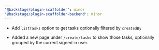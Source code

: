 ```yaml
---
'@backstage/plugin-scaffolder': minor
'@backstage/plugin-scaffolder-backend': minor
---
```


- Add `listTasks` option to get tasks optionally filtered by `createdBy`

- Added a new page under `/create/tasks` to show those tasks, optionally grouped by the current signed in user.
